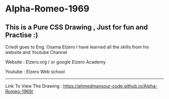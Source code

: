 # Alpha-Romeo-1969

This is a Pure CSS Drawing , Just for fun and Practise :)
---------------------------------------

Criedt goes to Eng. Osama Elzero I have learned all the skills from his website and Youtube Channel

Website : Elzero.org / or google Elzero Academy

Youtube : Elzero Web school

-------------------------------
Link To View The Drawing :
https://ahmedmansour-code.github.io/Alpha-Romeo-1969/
